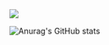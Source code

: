 <img src="https://capsule-render.vercel.app/api?type=waving&color=auto&height=300&section=header&text=Welcome&fontSize=90" />

![Anurag's GitHub stats](https://github-readme-stats.vercel.app/api?username=gubam&show_icons=true&theme=radical)
